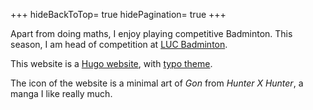 +++
hideBackToTop= true
hidePagination= true
+++

Apart from doing maths, I enjoy playing competitive Badminton. This season, I am head of competition at [LUC Badminton](https://lucbadminton.ch/).

This website is a [Hugo website](https://gohugo.io/), with [typo theme](https://github.com/tomfran/typo).

The icon of the website is a minimal art of _Gon_ from _Hunter X Hunter_, a manga I like really much.
